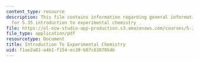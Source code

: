 ```yaml
---
content_type: resource
description: This file contains information regarding general information and rules
  for 5.35 introduction to experimental chemistry .
file: https://ol-ocw-studio-app-production.s3.amazonaws.com/courses/5-35-introduction-to-experimental-chemistry-fall-2012/f1ae2a81a4b1f154ec39b07c6307054b_MIT5_35F12_GeneralInformat.pdf
file_type: application/pdf
resourcetype: Document
title: Introduction To Experimental Chemistry
uid: f1ae2a81-a4b1-f154-ec39-b07c6307054b
---
```

